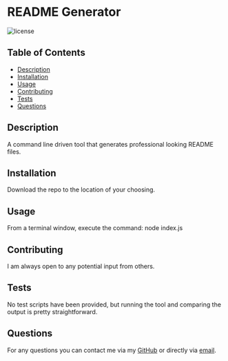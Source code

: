 
# README Generator

![license](https://img.shields.io/badge/license-MIT-brightgreen)

## Table of Contents

- [Description](#Description)
- [Installation](#Installation)
- [Usage](#Usage)
- [Contributing](#Contributing)
- [Tests](#Tests)
- [Questions](#Questions)

## Description

A command line driven tool that generates professional looking README files.

## Installation

Download the repo to the location of your choosing.

## Usage

From a terminal window, execute the command: node index.js

## Contributing

I am always open to any potential input from others.

## Tests

No test scripts have been provided, but running the tool and comparing the output is pretty straightforward.

## Questions

For any questions you can contact me via my [GitHub](https://www.github.com/DJFriar) or directly via [email](mailto:tommy.craft@icloud.com).
